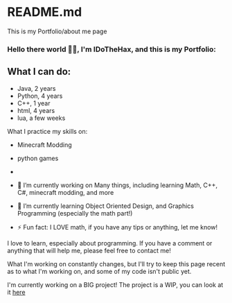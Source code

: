 # README.md
This is my Portfolio/about me page

### Hello there world 👋🏾, I'm IDoTheHax, and this is my Portfolio:

## What I can do:
- Java, 2 years
- Python, 4 years
- C++, 1 year
- html, 4 years
- lua, a few weeks

What I practice my skills on:

- Minecraft Modding
- python games
- 

- 🔭 I’m currently working on Many things, including learning Math, C++, C#, minecraft modding, and more
- 🌱 I’m currently learning Object Oriented Design, and Graphics Programming (especially the math part!)
- ⚡ Fun fact: I LOVE math, if you have any tips or anything, let me know!

I love to learn, especially about programming. If you have a comment or anything that will help me, please feel free to contact me!

What I'm working on constantly changes, but I'll try to keep this page recent as to what I'm working on, and some of my code isn't public yet.

I'm currently working on a BIG project! The project is a WIP, you can look at it [here](https://github.com/Gammer0909/DungeonCrawler)
